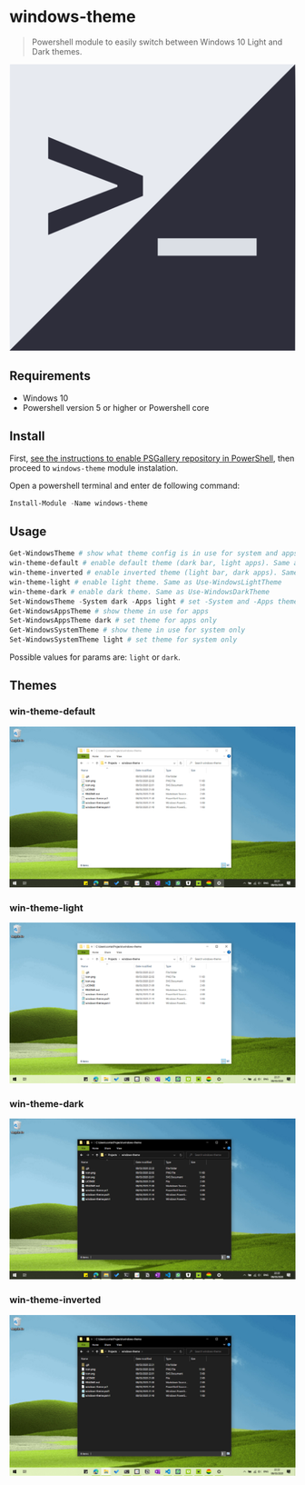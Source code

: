 # windows-theme
> Powershell module to easily switch between Windows 10 Light and Dark themes.

![windows-theme logo](./assets/icon.png "windows-theme logo, a square sliced in two pieces, one light and other dark colored")

## Requirements
* Windows 10
* Powershell version 5 or higher or Powershell core

## Install

First, [see the instructions to enable PSGallery repository in PowerShell](https://docs.microsoft.com/en-us/powershell/scripting/gallery/overview), then proceed to `windows-theme` module instalation. 

Open a powershell terminal and enter de following command:
```powershell
Install-Module -Name windows-theme
```

## Usage
```powershell
Get-WindowsTheme # show what theme config is in use for system and apps
win-theme-default # enable default theme (dark bar, light apps). Same as Use-WindowsDefaultTheme
win-theme-inverted # enable inverted theme (light bar, dark apps). Same as Use-WindowsInvertedTheme
win-theme-light # enable light theme. Same as Use-WindowsLightTheme
win-theme-dark # enable dark theme. Same as Use-WindowsDarkTheme
Set-WindowsTheme -System dark -Apps light # set -System and -Apps theme separately
Get-WindowsAppsTheme # show theme in use for apps
Set-WindowsAppsTheme dark # set theme for apps only
Get-WindowsSystemTheme # show theme in use for system only
Set-WindowsSystemTheme light # set theme for system only
```

Possible values for params are: `light` or `dark`.

## Themes

### win-theme-default

![print of windows with win-theme-default applied](./assets/win-theme-default.png "Windows print with dark taskbar and light theme for apps")

### win-theme-light

![print of windows with win-theme-light applied](./assets/win-theme-light.png "Windows print with light theme for taskbar and apps")

### win-theme-dark

![print of windows with win-theme-dark applied](./assets/win-theme-dark.png "Windows print with dark theme for taskbar and apps")

### win-theme-inverted

![print of windows with win-theme-inverted applied](./assets/win-theme-inverted.png "Windows print with light taskbar and dark theme for apps")